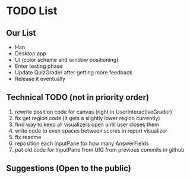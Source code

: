 # TODO List

## Our List
- Han
- Desktop app
- UI (color scheme and window positioning)
- Enter testing phase
- Update QuizGrader after getting more feedback
- Release it eventually

## Technical TODO (not in priority order)
1. rewrite position code for canvas (right in UserInteractiveGrader)
2. fix get region code (it gets a slightly lower region currently)
3. find way to keep all visualizers open until user closes them
4. write code to even spaces between scores in report visualizer
5. fix readme
6. reposition each InputPane for how many AnswerFields
7. put old code for InputPane from UIG from previous commits in github 

## Suggestions (Open to the public)
